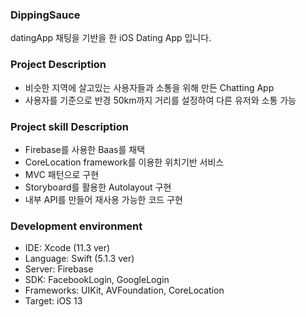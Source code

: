 ### DippingSauce
datingApp
채팅을 기반을 한 iOS Dating App 입니다.

### Project Description

- 비슷한 지역에 살고있는 사용자들과 소통을 위해 만든 Chatting App
- 사용자를 기준으로 반경 50km까지 거리를 설정하여 다른 유저와 소통 가능

### Project skill Description

- Firebase를 사용한 Baas를 채택
- CoreLocation framework를 이용한 위치기반 서비스
- MVC 패턴으로 구현
- Storyboard를 활용한 Autolayout 구현
- 내부 API를 만들어 재사용 가능한 코드 구현

### Development environment

- IDE: Xcode (11.3 ver)
- Language: Swift (5.1.3 ver)
- Server: Firebase
- SDK: FacebookLogin, GoogleLogin
- Frameworks: UIKit, AVFoundation, CoreLocation
- Target: iOS 13
